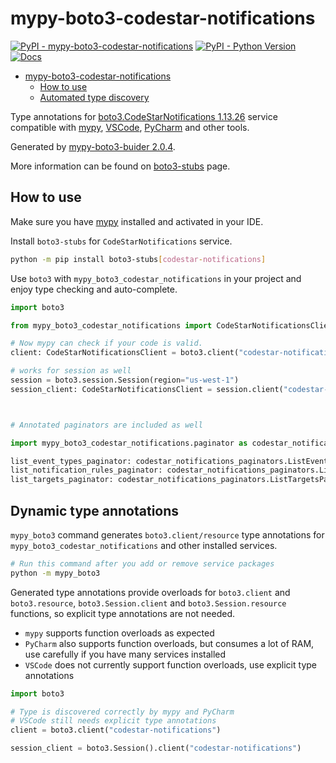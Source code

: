# mypy-boto3-codestar-notifications

[![PyPI - mypy-boto3-codestar-notifications](https://img.shields.io/pypi/v/mypy-boto3-codestar-notifications.svg?color=blue)](https://pypi.org/project/mypy-boto3-codestar-notifications)
[![PyPI - Python Version](https://img.shields.io/pypi/pyversions/mypy-boto3-codestar-notifications.svg?color=blue)](https://pypi.org/project/mypy-boto3-codestar-notifications)
[![Docs](https://img.shields.io/readthedocs/mypy-boto3-builder.svg?color=blue)](https://mypy-boto3-builder.readthedocs.io/)

- [mypy-boto3-codestar-notifications](#mypy-boto3-codestar-notifications)
  - [How to use](#how-to-use)
  - [Automated type discovery](#automated-type-discovery)

Type annotations for
[boto3.CodeStarNotifications 1.13.26](https://boto3.amazonaws.com/v1/documentation/api/1.13.26/reference/services/codestar-notifications.html#CodeStarNotifications) service
compatible with [mypy](https://github.com/python/mypy), [VSCode](https://code.visualstudio.com/),
[PyCharm](https://www.jetbrains.com/pycharm/) and other tools.

Generated by [mypy-boto3-buider 2.0.4](https://github.com/vemel/mypy_boto3_builder).

More information can be found on [boto3-stubs](https://pypi.org/project/boto3-stubs/) page.

## How to use

Make sure you have [mypy](https://github.com/python/mypy) installed and activated in your IDE.

Install `boto3-stubs` for `CodeStarNotifications` service.

```bash
python -m pip install boto3-stubs[codestar-notifications]
```

Use `boto3` with `mypy_boto3_codestar_notifications` in your project and enjoy type checking and auto-complete.

```python
import boto3

from mypy_boto3_codestar_notifications import CodeStarNotificationsClient

# Now mypy can check if your code is valid.
client: CodeStarNotificationsClient = boto3.client("codestar-notifications")

# works for session as well
session = boto3.session.Session(region="us-west-1")
session_client: CodeStarNotificationsClient = session.client("codestar-notifications")



# Annotated paginators are included as well

import mypy_boto3_codestar_notifications.paginator as codestar_notifications_paginators

list_event_types_paginator: codestar_notifications_paginators.ListEventTypesPaginator = client.get_paginator("list_event_types")
list_notification_rules_paginator: codestar_notifications_paginators.ListNotificationRulesPaginator = client.get_paginator("list_notification_rules")
list_targets_paginator: codestar_notifications_paginators.ListTargetsPaginator = client.get_paginator("list_targets")
```

## Dynamic type annotations

`mypy_boto3` command generates `boto3.client/resource` type annotations for
`mypy_boto3_codestar_notifications` and other installed services.

```bash
# Run this command after you add or remove service packages
python -m mypy_boto3
```

Generated type annotations provide overloads for `boto3.client` and `boto3.resource`,
`boto3.Session.client` and `boto3.Session.resource` functions,
so explicit type annotations are not needed.

- `mypy` supports function overloads as expected
- `PyCharm` also supports function overloads, but consumes a lot of RAM, use carefully if you have many services installed
- `VSCode` does not currently support function overloads, use explicit type annotations

```python
import boto3

# Type is discovered correctly by mypy and PyCharm
# VSCode still needs explicit type annotations
client = boto3.client("codestar-notifications")

session_client = boto3.Session().client("codestar-notifications")
```